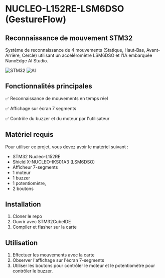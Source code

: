 # NUCLEO-L152RE-LSM6DSO (GestureFlow)
## Reconnaissance de mouvement STM32

Système de reconnaissance de 4 mouvements (Statique, Haut-Bas, Avant-Arrière, Cercle) 
utilisant un accéléromètre LSM6DSO et l'IA embarquée NanoEdge AI Studio.

![STM32](https://img.shields.io/badge/STM32-L152RE-blue)
![AI](https://img.shields.io/badge/AI-NanoEdge-green)

## Fonctionnalités principales
✅ Reconnaissance de mouvements en temps réel

✅ Affichage sur écran 7 segments

✅ Contrôle du buzzer et du moteur par l'utilisateur

## Matériel requis
Pour utiliser ce projet, vous devez avoir le matériel suivant :
- STM32 Nucleo-L152RE
- Shield X-NUCLEO-IKS01A3 (LSM6DSO)
- Afficheur 7-segments
- 1 moteur
- 1 buzzer
- 1 potentiomètre,
- 2 boutons

## Installation
1. Cloner le repo
2. Ouvrir avec STM32CubeIDE
3. Compiler et flasher sur la carte

## Utilisation
1. Effectuer les mouvements avec la carte
2. Observer l'affichage sur l'écran 7-segments
3. Utiliser les boutons pour contrôler le moteur et le potentiomètre pour contrôler le buzzer.